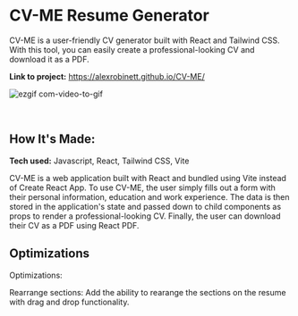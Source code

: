 # CV-ME Resume Generator

CV-ME is a user-friendly CV generator built with React and Tailwind CSS. With this tool, you can easily create a professional-looking CV and download it as a PDF.

**Link to project:** https://alexrobinett.github.io/CV-ME/

![ezgif com-video-to-gif](https://user-images.githubusercontent.com/59510577/221991483-22fdfa0e-6e8c-486d-a90b-b67bafff3519.gif)

&nbsp;
  


## How It's Made:

**Tech used:** Javascript, React, Tailwind CSS, Vite

CV-ME is a web application built with React and bundled using Vite instead of Create React App. To use CV-ME, the user simply fills out a form with their personal information, education and work experience. The data is then stored in the application's state and passed down to child components as props to render a professional-looking CV. Finally, the user can download their CV as a PDF using React PDF.

## Optimizations
Optimizations:

Rearrange sections: Add the ability to rearange the sections on the resume with drag and drop functionality. 


